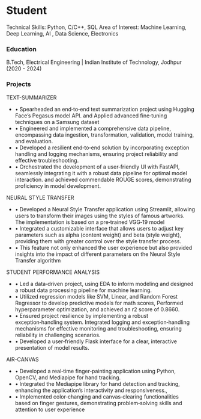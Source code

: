 # Student
Technical Skills: Python, C/C++, SQL 
Area of Interest: Machine Learning, Deep Learning, AI , Data Science, Electronics
### Education
B.Tech, Electrical Engineering | Indian Institute of Technology, Jodhpur (2020 - 2024)


### Projects
TEXT-SUMMARIZER
- • Spearheaded an end‑to‑end text summarization project using
    Hugging Face’s Pegasus model API. and Applied advanced fine‑tuning
    techniques on a Samsung dataset
- • Engineered and implemented a comprehensive data pipeline,
    encompassing data ingestion, transformation, validation, model
    training, and evaluation.
- • Developed a resilient end‑to‑end solution by incorporating exception
    handling and logging mechanisms, ensuring project reliability and
    effective troubleshooting.
- • Orchestrated the development of a user‑friendly UI with FastAPI,
    seamlessly integrating it with a robust data pipeline for optimal
    model interaction. and achieved commendable ROUGE scores,
    demonstrating proficiency in model development.
  
NEURAL STYLE TRANSFER

- • Developed a Neural Style Transfer application using Streamlit,
allowing users to transform their images using the styles of famous
artworks. The implementation is based on a pre‑trained VGG‑19
model
- • Integrated a customizable interface that allows users to adjust key
parameters such as alpha (content weight) and beta (style weight),
providing them with greater control over the style transfer process.
- • This feature not only enhanced the user experience but also provided
    insights into the impact of different parameters on the Neural Style
    Transfer algorithm
  
STUDENT PERFORMANCE ANALYSIS

- • Led a data‑driven project, using EDA to inform modeling and
    designed a robust data processing pipeline for machine learning.
- • Utilized regression models like SVM, Linear, and Random Forest
    Regressor to develop predictive models for math scores, Performed
    hyperparameter optimization, and achieved an r2 score of 0.8660.
- • Ensured project resilience by implementing a robust
    exception‑handling system. Integrated logging and
    exception‑handling mechanisms for effective monitoring and
    troubleshooting, ensuring reliability in challenging scenarios.
- • Developed a user‑friendly Flask interface for a clear, interactive
    presentation of model results.
  
AIR-CANVAS

- • Developed a real‑time finger‑painting application using Python,
    OpenCV, and Mediapipe for hand tracking.
- • Integrated the Mediapipe library for hand detection and tracking,
    enhancing the application’s interactivity and responsiveness.,
- • Implemented color‑changing and canvas‑clearing functionalities
    based on finger gestures, demonstrating problem‑solving skills and
    attention to user experience
